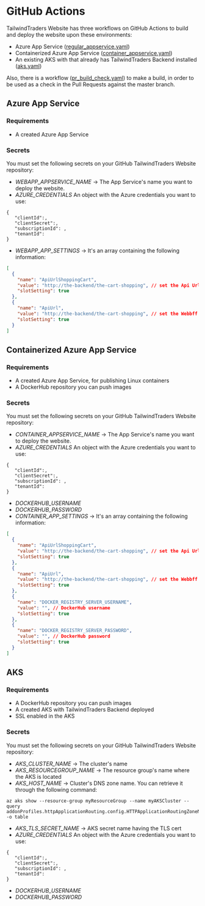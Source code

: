 # GitHub Actions 

TailwindTraders Website has three workflows on GitHub Actions to build and deploy the website upon these environments:
- Azure App Service ([regular_appservice.yaml](../.github/workflows/regular_appservice.yaml))
- Containerized Azure App Service ([container_appservice.yaml](../.github/workflows/container_appservice.yaml))
- An existing AKS with that already has TailwindTraders Backend installed ([aks.yaml](../.github/workflows/aks.yaml))

Also, there is a workflow ([pr_build_check.yaml](../.github/workflows/pr_build_check.yaml)) to make a build, in order to be used as a check in the Pull Requests against the master branch.

## Azure App Service
### Requirements
- A created Azure App Service
### Secrets
You must set the following secrets on your GitHub TailwindTraders Website repository:
- *WEBAPP_APPSERVICE_NAME* -> The App Service's name you want to deploy the website.
- *AZURE_CREDENTIALS* An object with the Azure credentials you want to use:
```
{
   "clientId":,
   "clientSecret":,
   "subscriptionId": ,
   "tenantId":
}
```
- *WEBAPP_APP_SETTINGS* -> It's an array containing the following information:
```json
[
  {
    "name": "ApiUrlShoppingCart",
    "value": "http://the-backend/the-cart-shopping", // set the Api Url Shopping cart you want to point
    "slotSetting": true
  },
  {
    "name": "ApiUrl",
    "value": "http://the-backend/the-cart-shopping", // set the Webbff's Api Url you want to point
    "slotSetting": true
  }
]
```

## Containerized Azure App Service
### Requirements
- A created Azure App Service, for publishing Linux containers
- A DockerHub repository you can push images
### Secrets
You must set the following secrets on your GitHub TailwindTraders Website repository:
- *CONTAINER_APPSERVICE_NAME* -> The App Service's name you want to deploy the website.
- *AZURE_CREDENTIALS* An object with the Azure credentials you want to use:
```
{
   "clientId":,
   "clientSecret":,
   "subscriptionId": ,
   "tenantId":
}
```
- *DOCKERHUB_USERNAME*
- *DOCKERHUB_PASSWORD*
- *CONTAINER_APP_SETTINGS* -> It's an array containing the following information:
```json
[
  {
    "name": "ApiUrlShoppingCart",
    "value": "http://the-backend/the-cart-shopping", // set the Api Url Shopping cart you want to point
    "slotSetting": true
  },
  {
    "name": "ApiUrl",
    "value": "http://the-backend/the-cart-shopping", // set the Webbff's Api Url you want to point
    "slotSetting": true
  },
  {
    "name": "DOCKER_REGISTRY_SERVER_USERNAME",
    "value": "", // DockerHub username
    "slotSetting": true
  },
  {
    "name": "DOCKER_REGISTRY_SERVER_PASSWORD",
    "value": "", // DockerHub password
    "slotSetting": true
  }
]
```
## AKS
### Requirements
- A DockerHub repository you can push images
- A created AKS with TailwindTraders Backend deployed
- SSL enabled in the AKS
### Secrets
You must set the following secrets on your GitHub TailwindTraders Website repository:
- *AKS_CLUSTER_NAME* -> The cluster's name
- *AKS_RESOURCEGROUP_NAME* -> The resource group's name where the AKS is located
- *AKS_HOST_NAME* -> Cluster's DNS zone name. You can retrieve it through the following command:
```azcli
az aks show --resource-group myResourceGroup --name myAKSCluster --query addonProfiles.httpApplicationRouting.config.HTTPApplicationRoutingZoneName -o table
```
- *AKS_TLS_SECRET_NAME* -> AKS secret name having the TLS cert
- *AZURE_CREDENTIALS* An object with the Azure credentials you want to use:
```
{
   "clientId":,
   "clientSecret":,
   "subscriptionId": ,
   "tenantId":
}
```
- *DOCKERHUB_USERNAME*
- *DOCKERHUB_PASSWORD*
